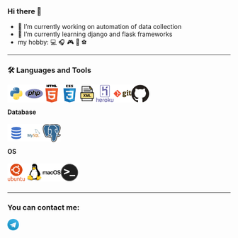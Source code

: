 ### Hi there 👋

- 🔭 I’m currently working on automation of data collection
- 🌱 I’m currently learning django and flask frameworks
- my hobby: :computer: :headphones: :video_game: :car: :soccer:

---

### 🛠️ Languages and Tools

[<img align="left" alt="Python" width="40px" src="https://raw.githubusercontent.com/github/explore/80688e429a7d4ef2fca1e82350fe8e3517d3494d/topics/python/python.png" />][telegram]
[<img align="left" alt="PHP" width="40px" src="https://raw.githubusercontent.com/github/explore/ccc16358ac4530c6a69b1b80c7223cd2744dea83/topics/php/php.png" />][telegram]
[<img align="left" alt="HTML5" width="40px" src="https://raw.githubusercontent.com/github/explore/80688e429a7d4ef2fca1e82350fe8e3517d3494d/topics/html/html.png"/>][telegram]
[<img align="left" alt="CSS3" width="40px" src="https://raw.githubusercontent.com/github/explore/80688e429a7d4ef2fca1e82350fe8e3517d3494d/topics/css/css.png" />][telegram]
[<img align="left" alt="XML" width="40px" src="https://raw.githubusercontent.com/github/explore/05a6f4c574a32b6b2f04c2e589f6c82d9df46a5d/topics/xml/xml.png" />][telegram]
[<img align="left" alt="Heroku" width="40px" src="https://github.com/devicons/devicon/raw/master/icons/heroku/heroku-original-wordmark.svg" />][telegram]
[<img align="left" alt="Git" width="40px" src="https://raw.githubusercontent.com/github/explore/80688e429a7d4ef2fca1e82350fe8e3517d3494d/topics/git/git.png" />][telegram]
[<img align="left" alt="GitHub" width="40px" src="https://raw.githubusercontent.com/github/explore/89bdd9644f44d1b12180fd512b95574fe4c54617/topics/github-api/github-api.png" />][telegram]

<br />
<br />

#### Database

[<img align="left" alt="SQL" width="40px" src="https://raw.githubusercontent.com/github/explore/80688e429a7d4ef2fca1e82350fe8e3517d3494d/topics/sql/sql.png" />][telegram]
[<img align="left" alt="MySQL" width="40px" src="https://raw.githubusercontent.com/github/explore/80688e429a7d4ef2fca1e82350fe8e3517d3494d/topics/mysql/mysql.png" />][telegram]
[<img align="left" alt="PostgreSQL" width="40px" src="https://raw.githubusercontent.com/github/explore/80688e429a7d4ef2fca1e82350fe8e3517d3494d/topics/postgresql/postgresql.png" />][telegram]

<br />
<br />

#### OS

[<img align="left" alt="Ubuntu" width="40px" src="https://github.com/devicons/devicon/raw/master/icons/ubuntu/ubuntu-plain-wordmark.svg"/>][telegram]
[<img align="left" alt="Linux" width="40px" src="https://github.com/devicons/devicon/raw/master/icons/linux/linux-original.svg" />][telegram]
[<img align="left" alt="MacOs" width="40px" src="https://raw.githubusercontent.com/github/explore/868696fc547869eb5de5add3b3695abdd43bb9dc/topics/macos/macos.png" />][telegram]
[<img align="left" alt="Terminal" width="40px" src="https://raw.githubusercontent.com/github/explore/d92924b1d925bb134e308bd29c9de6c302ed3beb/topics/terminal/terminal.png" />][telegram]

<br />
<br />
<br />

---

### You can contact me:

[<img align="left" alt="Telegram" width="26px" src="https://raw.githubusercontent.com/github/explore/80688e429a7d4ef2fca1e82350fe8e3517d3494d/topics/telegram/telegram.png" />][telegram]

[telegram]: https://t.me/Mastermind_K
